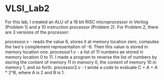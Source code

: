 # VLSI_Lab2
For this lab, I created an ALU of a 16 bit RISC microprocessor in Verilog (Problem 1) and a 10 instruction processor (Problem 2). For Problem 2, there are 3 
versions of the processor: 

processor.v - reads the value 6, stores it at memory location zero, computes the two's complement representation of -6. Then this value is stored in memory location one.
processor1.v - a list of 11 numbers ae stored in memory location 0 to 11. I made a program to reverse the list of numbers by storing the content of memory 11 in memory 0,
the content of memory 10 in memory 1, and so forth.
processor2.v - I wrote a code to evaluate C = A + A * 2^B, where A is 2 and B is 1.
